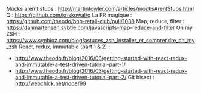 Mocks aren't stubs : http://martinfowler.com/articles/mocksArentStubs.html
Q : https://github.com/kriskowal/q
La PR magique : https://github.com/theodo/bnp-retail-club/pull/1088
Map, reduce, filter : https://danmartensen.svbtle.com/javascripts-map-reduce-and-filter
Oh my ZSH : https://www.synbioz.com/blog/astuces_zsh_installer_et_comprendre_oh_my_zsh
React, redux, immutable (part 1 & 2) : 
 - http://www.theodo.fr/blog/2016/03/getting-started-with-react-redux-and-immutable-a-test-driven-tutorial-part-1/
 - http://www.theodo.fr/blog/2016/03/getting-started-with-react-redux-and-immutable-a-test-driven-tutorial-part-2/
Git bisect : http://webchick.net/node/99
